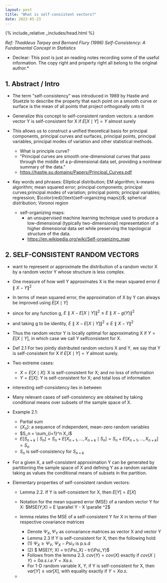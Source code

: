 ```yaml
---
layout: post
title: "What is self-consistent vectors?"
date: 2022-05-23
---
```

{% include_relative _includes/head.html %}

*Ref: Thaddeus Tarpey and Bernard Flury (1996) Self-Consistency: A Fundamental Concept in Statistics*
* Declear: This post is just an reading notes recording some of the useful information. The copy right and property right all belong to the original author.*


## 1. Abstract / Intro

* The term "self-consistency" was introduced in 1989 by Hastie and Stuetzle to describe the property that each point on a smooth curve or surface is the mean of all points that project orthogonally onto it
* Generalize this concept to self-consistent random vectors: a random vector Y is self-consistent for X if $E[X \mid Y] = Y$ almost surely
* This allows us to construct a unified theoretical basis for principal components, principal curves and surfaces, principal points, principal variables, principal modes of variation and other statistical methods.

  - What is principle curve? 
  - "Principal curves are smooth one-dimensional curves that pass through the middle of a p-dimensional data set, providing a nonlinear summary of the data."
  - https://hastie.su.domains/Papers/Principal_Curves.pdf

* Key words and phrases: Elliptical distribution; EM algorithm; k-means algorithm; mean squared error; 
principal components; principal curves;principal modes of variation; principal points; principal variables; regression;
$\color{red}{\text{self-organizing maps}}$; spherical distribution; Voronoi region

  * self-organizing maps: 
    - an unsupervised machine learning technique used to produce a low-dimensional (typically two-dimensional) representation of a higher dimensional data set while preserving the topological structure of the data.
    - https://en.wikipedia.org/wiki/Self-organizing_map


## 2. SELF-CONSISTENT RANDOM VECTORS

* want to represent or approximate the distribution of a random vector X by a random vector Y whose structure is less complex.
* One measure of how well Y approximates X is the mean squared error $E \parallel X-Y \parallel ^2$
* In terms of mean squared error, the approximation of X by Y can always be improved using $E[X \mid Y]$
* since for any function g, $E \parallel X - E[X \mid Y] \parallel^2 \leq E \parallel X - g(Y) \parallel^2$
* and taking g to be identity, $E \parallel X - E[X \mid Y] \parallel^2 \leq E \parallel X - Y \parallel^2$
* Thus the random vector Y is locally optimal for approximating X if $Y = E[X \mid Y]$, in which case we call Y selfconsistent for X.

* Def 2.1 For two jointly distributed random vectors X and Y, we say that Y is self-consistent for X if $E [X \mid Y] = Y$ almost surely.

* Two extreme cases: 
  - $X = E[X \mid X]$: X is self-consistent for X; and no loss of information
  - $Y = E[X]$: Y is self-consistent for X; and total loss of information

* interesting self-consistency lies in between
* Many relevant cases of self-consistency are obtained by taking conditional means over subsets of the sample space of X.


* Example 2.1: 
  - Partial sum
  - $\{X_n \}$: a sequence of independent, mean-zero random variables
  - $S_n = \sum_{i=1}^n X_i$
  - $E[S_{n+k} \mid S_n] = S_n + E[X_{n+1}, \dots, X_{n+k} \mid S_n] = S_n + E[X_{n+1}, \dots, X_{n+k}] = S_n$
  - $S_n$ is self-consistency for $S_{n+k}$ 


* For a given X, a self-consistent approximation Y can be generated by partitioning the sample space
of X and defning Y as a random variable taking as values the conditional means of subsets in the partition.

* Elementary properties of self-consistent random vectors:
  - Lemma 2.2. If Y is self-consistent for X, then $E[Y] = E[X]$
  - Notation for the mean squared error (MSE) of a random vector Y for X: $MSE(Y;X) = E \parallel Y - X \paralle ^2$
  - lemma relates the MSE of a self-consistent Y for X in terms of their respective covariance matrices
    * Denote $\Psi_X, \Psi_Y$ as convariance matrices as vector X and vector Y
    * Lemma 2.3 If Y is self-consistent for X, then the following hold:
    * (1) $\Psi_X \geq \Psi_Y$, $\Psi_X - Psi_Y$ is p.s.d
    * (2) $ MSE(Y; X) = tr(\Psi_X) - tr(\Psi_Y)$
    * Follows from the lemma 2.3. $cov(Y) = cov(X)$ exactly if $cov(X \mid Y) = 0 a.s. i.e. Y = X a.s.$
    * For 1-D random variable X, Y, if Y is self-consistent for X, then $var[Y] \leq var[X]$, with equality exactly if $Y = X a.s.$



  - 







